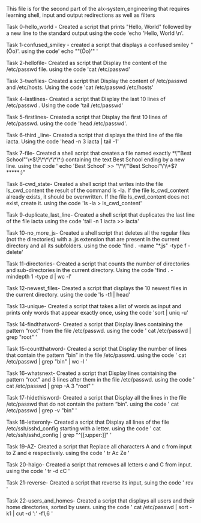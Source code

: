 This file is for the second part of the alx-system_engineering that requires learning shell, input and output redirections as well as filters

Task 0-hello_world - Created a script that prints "Hello, World" followed by a new line to the standard output using the code 'echo 'Hello, World \n'.

Task 1-confused_smiley - created a script that displays a confused smiley "(Ôo)'. using the code' echo "\"(Ôo)'" '

Task 2-hellofile- Created as script that Display the content of the /etc/passwd file. using the code 'cat /etc/passwd'

Task 3-twofiles- Created a script that Display the content of /etc/passwd and /etc/hosts. Using the code 'cat /etc/passwd /etc/hosts'

Task 4-lastlines- Created a script that Display the last 10 lines of /etc/passwd . Using the code 'tail /etc/passwd'

Task 5-firstlines- Created a script that Display the first 10 lines of /etc/passwd. using the code 'head /etc/passwd'.

Task 6-third _line- Created a script that displays the third line of the file iacta. Using the  code 'head -n 3 iacta | tail -1'

Task 7-file- Created a shell script that creates a file named exactly \*\\'"Best School"\'\\*$\?\*\*\*\*\*:) containing the text Best School ending by a new line. using the code ' echo 'Best School'  >> "\*\\'"Best School"\'\\*$\?\*\*\*\*\*:)"

Task 8-cwd_state- Created a shell script that writes into the file ls_cwd_content the result of the command ls -la. If the file ls_cwd_content already exists, it should be overwritten. If the file ls_cwd_content does not exist, create it. using the code 'ls -la > ls_cwd_content'

Task 9-duplicate_last_line- Created a shell script that duplicates the last line of the file iacta using the code 'tail -n 1 iacta >> iacta'

Task 10-no_more_js- Created a shell script that deletes all the regular files (not the directories) with a .js extension that are present in the current directory and all its subfolders.
using the code 'find . -name "*.js" -type f -delete'

Task 11-directories- Created a script that counts the number of directories and sub-directories in the current directory. Using the code 'find . -mindepth 1 -type d | wc -l'

Task 12-newest_files- Created a script that displays the 10 newest files in the current directory. using the code 'ls -t1 | head'

Task 13-unique- Created a script that takes a list of words as input and prints only words that appear exactly once, using the code 'sort | uniq -u'

Task 14-findthatword- Created a script that Display lines containing the pattern “root” from the file /etc/passwd. using the code ' cat /etc/passwd | grep "root" '

Task 15-countthatword- Created a script that Display the number of lines that contain the pattern “bin” in the file /etc/passwd. using the code ' cat /etc/passwd | grep "bin" | wc -l '

Task 16-whatsnext- Created a script that Display lines containing the pattern “root” and 3 lines after them in the file /etc/passwd. using the code ' cat /etc/passwd | grep -A 3 "root" '

Task 17-hidethisword- Created a script that Display all the lines in the file /etc/passwd that do not contain the pattern “bin”. using the code ' cat /etc/passwd | grep -v "bin" '

Task 18-letteronly- Created a script that Display all lines of the file /etc/ssh/sshd_config starting with a letter. using the code ' cat /etc/ssh/sshd_config | grep "^[[:upper:]]" '

Task 19-AZ- Created a script that Replace all characters A and c from input to Z and e respectively. using the code ' tr Ac Ze '

Task 20-haigo- Created a script that removes all letters c and C from input. using the code ' tr -d cC '

Task 21-reverse- Created a script that  reverse its input, suing the code ' rev '

Task 22-users_and_homes- Created a script that displays all users and their home directories, sorted by users. using the code ' cat /etc/passwd | sort -k1 | cut -d ':' -f1,6 ' 
